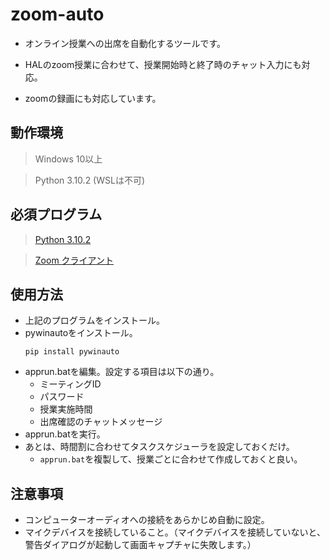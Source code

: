 # zoom-auto

- オンライン授業への出席を自動化するツールです。

- HALのzoom授業に合わせて、授業開始時と終了時のチャット入力にも対応。

- zoomの録画にも対応しています。

## 動作環境

> Windows 10以上

> Python 3.10.2 (WSLは不可)

## 必須プログラム

> [Python 3.10.2](https://www.python.org/ftp/python/3.10.2/python-3.10.2-amd64.exe)

> [Zoom クライアント](https://zoom.us/client/5.9.3.3169/ZoomInstaller.exe?archType=x64)

## 使用方法

- 上記のプログラムをインストール。
- pywinautoをインストール。
  ```
  pip install pywinauto
  ```
- apprun.batを編集。設定する項目は以下の通り。
  - ミーティングID
  - パスワード
  - 授業実施時間
  - 出席確認のチャットメッセージ
- apprun.batを実行。
- あとは、時間割に合わせてタスクスケジューラを設定しておくだけ。
  - ```apprun.bat```を複製して、授業ごとに合わせて作成しておくと良い。

## 注意事項
- コンピューターオーディオへの接続をあらかじめ自動に設定。
- マイクデバイスを接続していること。（マイクデバイスを接続していないと、警告ダイアログが起動して画面キャプチャに失敗します。）